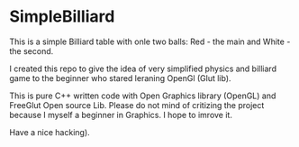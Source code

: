 # SimpleBilliard
This is a simple Billiard table with onle two balls: Red - the main and White - the second.

I created this repo to give the idea of very simplified physics and billiard game to the beginner who
stared leraning OpenGl (Glut lib).

This is pure C++ written code with Open Graphics library (OpenGL) and FreeGlut Open source Lib.
Please do not mind of critizing the project because I myself a beginner in Graphics. I hope to imrove it.

Have a nice hacking).
